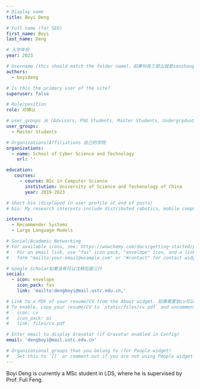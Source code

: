 ```yaml
---
# Display name
title: Boyi Deng

# Full name (for SEO)
first_name: Boyi
last_name: Deng

# 入学年份
year: 2023

# Username (this should match the folder name)，如果叫张三那么就是sanzhang
authors:
  - boyideng

# Is this the primary user of the site? 
superuser: false

# Role/position 
role: 邓博以

# user_groups 从 (Advisors, PhD Students, Master Students, Undergraduate) 从这四个里面选
user_groups:
  - Master Students

# Organizations/Affiliations 自己的学院
organizations:
  - name: School of Cyber Science and Technology
    url: ''

education:
   courses:
     - course: BSc in Computer Science
       institution: University of Science and Techonology of China
       year: 2019-2023

# Short bio (displayed in user profile at end of posts)
# bio: My research interests include distributed robotics, mobile computing and programmable matter.

interests:
  - Recommender Systems
  - Large Language Models

# Social/Academic Networking
# For available icons, see: https://wowchemy.com/docs/getting-started/page-builder/#icons
#   For an email link, use "fas" icon pack, "envelope" icon, and a link in the
#   form "mailto:your-email@example.com" or "#contact" for contact widget.

# Google Scholar如果没有可以注释后面三行
social:
  - icon: envelope
    icon_pack: fas
    link: 'mailto:dengboyi@mail.ustc.edu.cn,'

# Link to a PDF of your resume/CV from the About widget. 如果需要放cv可以发给我
# To enable, copy your resume/CV to `static/files/cv.pdf` and uncomment the lines below.
# - icon: cv
#   icon_pack: ai
#   link: files/cv.pdf

# Enter email to display Gravatar (if Gravatar enabled in Config)
email: 'dengboyi@mail.ustc.edu.cn'

# Organizational groups that you belong to (for People widget)
#   Set this to `[]` or comment out if you are not using People widget.
---
```


Boyi Deng is currently a MSc student in LDS, where he is supervised by Prof. Fuli Feng.
